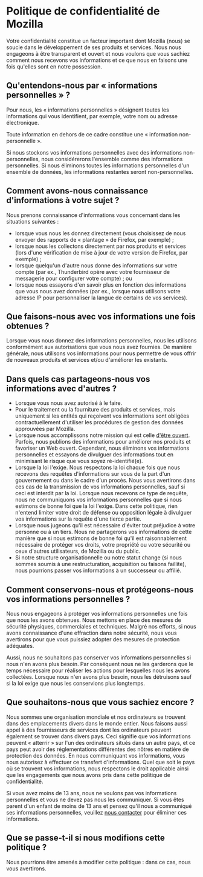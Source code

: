 # Politique de confidentialité de Mozilla

Votre confidentialité constitue un facteur important dont Mozilla (nous) se soucie dans le développement de ses produits et services. Nous nous engageons à être transparent et ouvert et nous voulons que vous sachiez comment nous recevons vos informations et ce que nous en faisons une fois qu'elles sont en notre possession.

## Qu'entendons-nous par « informations personnelles » ?

Pour nous, les « informations personnelles » désignent toutes les informations qui vous identifient, par exemple, votre nom ou adresse électronique.

Toute information en dehors de ce cadre constitue une « information non-personnelle ».

Si nous stockons vos informations personnelles avec des informations non-personnelles, nous considérerons l'ensemble comme des informations personnelles. Si nous éliminons toutes les informations personnelles d'un ensemble de données, les informations restantes seront non-personnelles.

## Comment avons-nous connaissance d'informations à votre sujet ?

Nous prenons connaissance d'informations vous concernant dans les situations suivantes :

* lorsque vous nous les donnez directement (vous choisissez de nous envoyer des rapports de « plantage » de Firefox, par exemple) ;
* lorsque nous les collectons directement par nos produits et services (lors d'une vérification de mise à jour de votre version de Firefox, par exemple) ;
* lorsque quelqu'un d'autre nous donne des informations sur votre compte (par ex., Thunderbird opère avec votre fournisseur de messagerie pour configurer votre compte) ; ou
* lorsque nous essayons d'en savoir plus en fonction des informations que vous nous avez données (par ex., lorsque nous utilisons votre adresse IP pour personnaliser la langue de certains de vos services).

## Que faisons-nous avec vos informations une fois obtenues ?

Lorsque vous nous donnez des informations personnelles, nous les utilisons conformément aux autorisations que vous nous avez fournies. De manière générale, nous utilisons vos informations pour nous permettre de vous offrir de nouveaux produits et services et/ou d'améliorer les existants.

## Dans quels cas partageons-nous vos informations avec d'autres ?

* Lorsque vous nous avez autorisé à le faire.
* Pour le traitement ou la fourniture des produits et services, mais uniquement si les entités qui reçoivent vos informations sont obligées contractuellement d'utiliser les procédures de gestion des données approuvées par Mozilla.
* Lorsque nous accomplissons notre mission qui est celle [d'être ouvert](https://www.mozilla.org/about/manifesto.html). Parfois, nous publions des informations pour améliorer nos produits et favoriser un Web ouvert. Cependant, nous éliminons vos informations personnelles et essayons de divulguer des informations tout en minimisant le risque que vous soyez ré-identifié(e).
* Lorsque la loi l'exige. Nous respectons la loi chaque fois que nous recevons des requêtes d'informations sur vous de la part d'un gouvernement ou dans le cadre d'un procès. Nous vous avertirons dans ces cas de la transmission de vos informations personnelles, sauf si ceci est interdit par la loi. Lorsque nous recevons ce type de requête, nous ne communiquons vos informations personnelles que si nous estimons de bonne foi que la loi l'exige. Dans cette politique, rien n'entend limiter votre droit de défense ou opposition légale à divulguer vos informations sur la requête d'une tierce partie.
* Lorsque nous jugeons qu'il est nécessaire d'éviter tout préjudice à votre personne ou à un tiers. Nous ne partagerons vos informations de cette manière que si nous estimons de bonne foi qu'il est raisonnablement nécessaire de protéger vos droits, votre propriété ou votre sécurité ou ceux d'autres utilisateurs, de Mozilla ou du public.
* Si notre structure organisationnelle ou notre statut change (si nous sommes soumis à une restructuration, acquisition ou faisons faillite), nous pourrions passer vos informations à un successeur ou affilié.

## Comment conservons-nous et protégeons-nous vos informations personnelles ?

Nous nous engageons à protéger vos informations personnelles une fois que nous les avons obtenues. Nous mettons en place des mesures de sécurité physiques, commerciales et techniques. Malgré nos efforts, si nous avons connaissance d'une effraction dans notre sécurité, nous vous avertirons pour que vous puissiez adopter des mesures de protection adéquates.

Aussi, nous ne souhaitons pas conserver vos informations personnelles si nous n'en avons plus besoin. Par conséquent nous ne les garderons que le temps nécessaire pour réaliser les actions pour lesquelles nous les avons collectées. Lorsque nous n'en avons plus besoin, nous les détruisons sauf si la loi exige que nous les conservions plus longtemps.

## Que souhaitons-nous que vous sachiez encore ?

Nous sommes une organisation mondiale et nos ordinateurs se trouvent dans des emplacements divers dans le monde entier. Nous faisons aussi appel à des fournisseurs de services dont les ordinateurs peuvent également se trouver dans divers pays. Ceci signifie que vos informations peuvent « atterrir » sur l'un des ordinateurs situés dans un autre pays, et ce pays peut avoir des réglementations différentes des nôtres en matière de protection des données. En nous communiquant vos informations, vous nous autorisez à effectuer ce transfert d'informations. Quel que soit le pays où se trouvent vos informations, nous respectons le droit applicable ainsi que les engagements que nous avons pris dans cette politique de confidentialité.

Si vous avez moins de 13 ans, nous ne voulons pas vos informations personnelles et vous ne devez pas nous les communiquer. Si vous êtes parent d'un enfant de moins de 13 ans et pensez qu'il nous a communiqué ses informations personnelles, veuillez [nous contacter](https://www.mozilla.org/privacy/policies/firefox-os/) pour éliminer ces informations.

## Que se passe-t-il si nous modifions cette politique ?

Nous pourrions être amenés à modifier cette politique : dans ce cas, nous vous avertirons.
